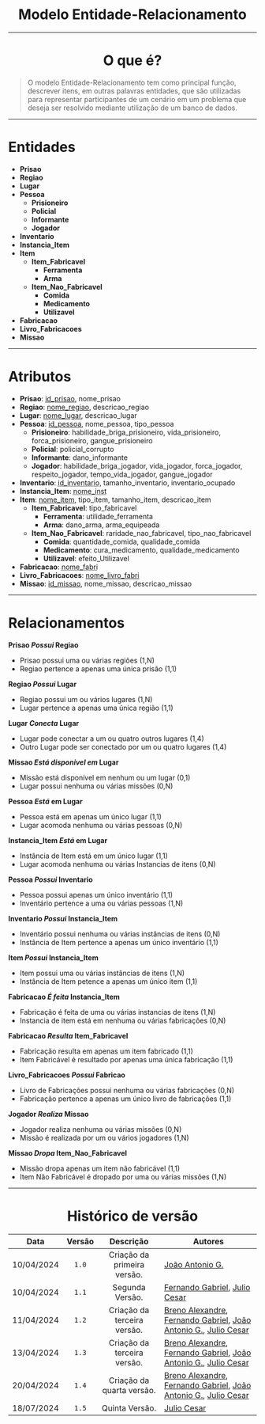 <center>

# Modelo Entidade-Relacionamento

</center>

---

<center>

# O que é?

</center>

> O modelo Entidade-Relacionamento tem como principal função, descrever itens, em outras palavras entidades, que são utilizadas para representar participantes de um cenário em um problema que deseja ser resolvido mediante utilização de um banco de dados.

---

# Entidades

- **Prisao**
- **Regiao**
- **Lugar**
- **Pessoa**
  - **Prisioneiro**
  - **Policial**
  - **Informante**
  - **Jogador**
- **Inventario**
- **Instancia_Item**
- **Item**
  - **Item_Fabricavel**
    - **Ferramenta**
    - **Arma**
  - **Item_Nao_Fabricavel**
    - **Comida**
    - **Medicamento**
    - **Utilizavel**
- **Fabricacao**
- **Livro_Fabricacoes**
- **Missao**

---

# Atributos

- **Prisao**: <ins>id_prisao</ins>, nome_prisao
- **Regiao**: <ins>nome_regiao</ins>, descricao_regiao
- **Lugar**: <ins>nome_lugar</ins>, descricao_lugar
- **Pessoa**: <ins>id_pessoa</ins>, nome_pessoa, tipo_pessoa
  - **Prisioneiro**: habilidade_briga_prisioneiro, vida_prisioneiro, forca_prisioneiro, gangue_prisioneiro
  - **Policial**: policial_corrupto
  - **Informante**: dano_informante
  - **Jogador**: habilidade_briga_jogador, vida_jogador, forca_jogador, respeito_jogador, tempo_vida_jogador, gangue_jogador
- **Inventario**: <span style="text-decoration: underline; text-decoration-style: dotted;">id_inventario</span>, tamanho_inventario, inventario_ocupado
- **Instancia_Item**: <span style="text-decoration: underline; text-decoration-style: dotted;">nome_inst</span>
- **Item**: <ins>nome_item</ins>, tipo_item, tamanho_item, descricao_item
  - **Item_Fabricavel**: tipo_fabricavel
    - **Ferramenta**: utilidade_ferramenta
    - **Arma**: dano_arma, arma_equipeada
  - **Item_Nao_Fabricavel**: raridade_nao_fabricavel, tipo_nao_fabricavel
    - **Comida**: quantidade_comida, qualidade_comida
    - **Medicamento**: cura_medicamento, qualidade_medicamento
    - **Utilizavel**: efeito_Utilizavel
- **Fabricacao**: <span style="text-decoration: underline; text-decoration-style: dotted;">nome_fabri</span>
- **Livro_Fabricacoes**: <ins>nome_livro_fabri</ins>
- **Missao**: <ins>id_missao</ins>, nome_missao, descricao_missao

---

# Relacionamentos

**Prisao _Possui_ Regiao**

- Prisao possui uma ou várias regiões (1,N)
- Regiao pertence a apenas uma única prisão (1,1)

**Regiao _Possui_ Lugar**

- Regiao possui um ou vários lugares (1,N)
- Lugar pertence a apenas uma única região (1,1)

**Lugar _Conecta_ Lugar**

- Lugar pode conectar a um ou quatro outros lugares (1,4)
- Outro Lugar pode ser conectado por um ou quatro lugares (1,4)

**Missao _Está disponivel em_ Lugar**

- Missão está disponível em nenhum ou um lugar (0,1)
- Lugar possui nenhuma ou várias missões (0,N)

**Pessoa _Está_ em Lugar**

- Pessoa está em apenas um único lugar (1,1)
- Lugar acomoda nenhuma ou várias pessoas (0,N)

**Instancia_Item _Está_ em Lugar**

- Instância de Item está em um único lugar (1,1)
- Lugar acomoda nenhuma ou várias Instancias de itens (0,N)

**Pessoa _Possui_ Inventario**

- Pessoa possui apenas um único inventário (1,1)
- Inventário pertence a uma ou várias pessoas (1,N)

**Inventario _Possui_ Instancia_Item**

- Inventário possui nenhuma ou várias instâncias de itens (0,N)
- Instância de Item pertence a apenas um único inventário (1,1)

**Item _Possui_ Instancia_Item**

- Item possui uma ou várias instâncias de itens (1,N)
- Instância de Item petence a apenas um único item (1,1)

**Fabricacao _É feita_ Instancia_Item**

- Fabricação é feita de uma ou várias instancias de itens (1,N)
- Instancia de item está em nenhuma ou várias fabricações (0,N)

**Fabricacao _Resulta_ Item_Fabricavel**

- Fabricação resulta em apenas um item fabricado (1,1)
- Item Fabricável é resultado por apenas uma única fabricação (1,1)

**Livro_Fabricacoes _Possui_ Fabricao**

- Livro de Fabricações possui nenhuma ou várias fabricações (0,N)
- Fabricação pertence a apenas um único livro de fabricações (1,1)

**Jogador _Realiza_ Missao**

- Jogador realiza nenhuma ou várias missões (0,N)
- Missão é realizada por um ou vários jogadores (1,N)

**Missao _Dropa_ Item_Nao_Fabricavel**

- Missão dropa apenas um item não fabricável (1,1)
- Item Não Fabricável é dropado por uma ou várias missões (1,N)

---
<center>

# Histórico de versão

</center>

<div style="margin: 0 auto; width: fit-content;">

|    Data    | Versão |          Descrição          | Autores                                                                                                                                                                                                 |
|:----------:|:------:|:---------------------------:|---------------------------------------------------------------------------------------------------------------------------------------------------------------------------------------------------------|
| 10/04/2024 | `1.0`  | Criação da primeira versão. | [João Antonio G.](https://github.com/joaoseisei)                                                                                                                                                        |
| 10/04/2024 | `1.1`  |       Segunda Versão.       | [Fernando Gabriel](https://github.com/show-dawn), [Julio Cesar](https://github.com/julio1099)                                                                                                           |
| 11/04/2024 | `1.2`  | Criação da terceira versão. | [Breno Alexandre](https://github.com/brenoalexandre0), [Fernando Gabriel](https://github.com/show-dawn), [João Antonio G.](https://github.com/joaoseisei),  [Julio Cesar](https://github.com/julio1099) |
| 13/04/2024 | `1.3`  | Criação da terceira versão. | [Breno Alexandre](https://github.com/brenoalexandre0), [Fernando Gabriel](https://github.com/show-dawn), [João Antonio G.](https://github.com/joaoseisei),  [Julio Cesar](https://github.com/julio1099) |
| 20/04/2024 | `1.4`  |  Criação da quarta versão.  | [Breno Alexandre](https://github.com/brenoalexandre0), [Fernando Gabriel](https://github.com/show-dawn), [João Antonio G.](https://github.com/joaoseisei),  [Julio Cesar](https://github.com/julio1099) |
| 18/07/2024 | `1.5`  |       Quinta Versão.        | [Julio Cesar](https://github.com/julio1099)                                                                                                                                                             |

</div>